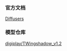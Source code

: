 ### 官方文档

[Diffusers](https://huggingface.co/docs/diffusers/index)

### 模型仓库

[digiplay/TWingshadow_v1.2](https://huggingface.co/digiplay/TWingshadow_v1.2)